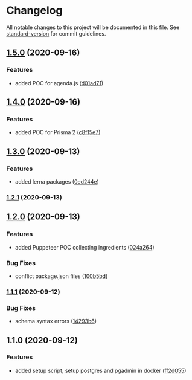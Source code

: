 # Changelog

All notable changes to this project will be documented in this file. See [standard-version](https://github.com/conventional-changelog/standard-version) for commit guidelines.

## [1.5.0](https://github.com/Lilmortal/foodbudget/compare/v1.4.0...v1.5.0) (2020-09-16)


### Features

* added POC for agenda.js ([d01ad71](https://github.com/Lilmortal/foodbudget/commit/d01ad710dcd56c5c9f193a5717b5db7c72ad6922))

## [1.4.0](https://github.com/Lilmortal/foodbudget/compare/v1.3.0...v1.4.0) (2020-09-16)


### Features

* added POC for Prisma 2 ([c8f15e7](https://github.com/Lilmortal/foodbudget/commit/c8f15e74f8a8e6ed1d478ba2c4e5e483cd9bcd1d))

## [1.3.0](https://github.com/Lilmortal/foodbudget/compare/v1.2.1...v1.3.0) (2020-09-13)


### Features

* added lerna packages ([0ed244e](https://github.com/Lilmortal/foodbudget/commit/0ed244e3e7f0687755d9c2964f16a5ce12672871))

### [1.2.1](https://github.com/Lilmortal/foodbudget/compare/v1.2.0...v1.2.1) (2020-09-13)

## [1.2.0](https://github.com/Lilmortal/foodbudget/compare/v1.1.1...v1.2.0) (2020-09-13)


### Features

* added Puppeteer POC collecting ingredients ([024a264](https://github.com/Lilmortal/foodbudget/commit/024a2640c893f418dda8161a6799187e07aab0d2))


### Bug Fixes

* conflict package.json files ([100b5bd](https://github.com/Lilmortal/foodbudget/commit/100b5bdb91f5c4f86bfde220b0069d61531388f0))

### [1.1.1](https://github.com/Lilmortal/foodbudget/compare/v1.1.0...v1.1.1) (2020-09-12)


### Bug Fixes

* schema syntax errors ([14293b6](https://github.com/Lilmortal/foodbudget/commit/14293b66f1f65d6b5fb10cc23d74cfbee118c4de))

## 1.1.0 (2020-09-12)


### Features

* added setup script, setup postgres and pgadmin in docker ([ff2d055](https://github.com/Lilmortal/foodbudget/commit/ff2d0556f1d78cb8c994861c3b94d936ca3410da))
